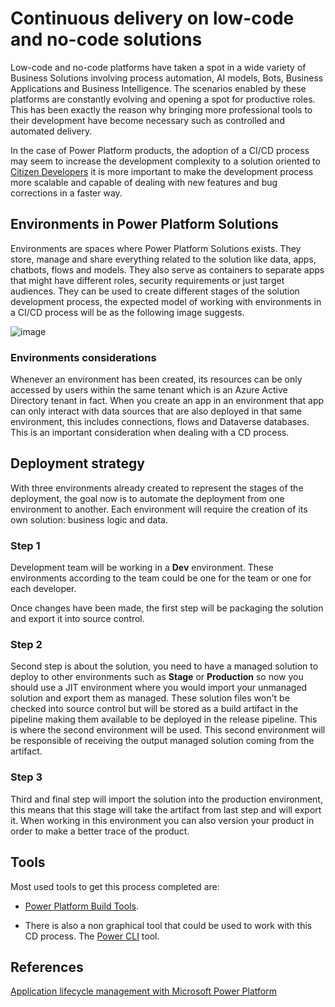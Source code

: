 # Continuous delivery on low-code and no-code solutions

Low-code and no-code platforms have taken a spot in a wide variety of Business Solutions involving process automation, AI models, Bots, Business Applications and Business Intelligence. The scenarios enabled by these platforms are constantly evolving and opening a spot for productive roles. This has been exactly the reason why bringing more professional tools to their development have become necessary such as controlled and automated delivery.

In the case of Power Platform products, the adoption of a CI/CD process may seem to increase the development complexity to a solution oriented to [Citizen Developers](https://www.gartner.com/en/information-technology/glossary/citizen-developer) it is more important to make the development process more scalable and capable of dealing with new features and bug corrections in a faster way.

## Environments in Power Platform Solutions

Environments are spaces where Power Platform Solutions exists. They store, manage and share everything related to the solution like data, apps, chatbots, flows and models. They also serve as containers to separate apps that might have different roles, security requirements or just target audiences. They can be used to create different stages of the solution development process, the expected model of working with environments in a CI/CD process will be as the following image suggests.

![image](../images/environments.png)

### Environments considerations

Whenever an environment has been created, its resources can be only accessed by users within the same tenant which is an Azure Active Directory tenant in fact. When you create an app in an environment that app can only interact with data sources that are also deployed in that same environment, this includes connections, flows and Dataverse databases. This is an important consideration when dealing with a CD process.

## Deployment strategy

With three environments already created to represent the stages of the deployment, the goal now is to automate the deployment from one environment to another. Each environment will require the creation of its own solution: business logic and data.

### Step 1

Development team will be working in a **Dev** environment. These environments according to the team could be one for the team or one for each developer.

Once changes have been made, the first step will be packaging the solution and export it into source control.

### Step 2

Second step is about the solution, you need to have a managed solution to deploy to other environments such as **Stage** or **Production** so now you should use a JIT environment where you would import your unmanaged solution and export them as managed. These solution files won't be checked into source control but will be stored as a build artifact in the pipeline making them available to be deployed in the release pipeline. This is where the second environment will be used. This second environment will be responsible of receiving the output managed solution coming from the artifact.

### Step 3

Third and final step will import the solution into the production environment, this means that this stage will take the artifact from last step and will export it. When working in this environment you can also version your product in order to make a better trace of the product.

## Tools

Most used tools to get this process completed are:

* [Power Platform Build Tools](https://marketplace.visualstudio.com/items?itemName=microsoft-IsvExpTools.PowerPlatform-BuildTools).

* There is also a non graphical tool that could be used to work with this CD process. The [Power CLI](https://aka.ms/PowerAppsCLI) tool.

## References

[Application lifecycle management with Microsoft Power Platform](https://docs.microsoft.com/en-us/power-platform/alm/)
